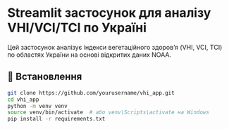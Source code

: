 # Streamlit застосунок для аналізу VHI/VCI/TCI по Україні

Цей застосунок аналізує індекси вегетаційного здоров’я (VHI, VCI, TCI) по областях України на основі відкритих даних NOAA.

## 🔧 Встановлення

```bash
git clone https://github.com/yourusername/vhi_app.git
cd vhi_app
python -m venv venv
source venv/bin/activate  # або venv\Scripts\activate на Windows
pip install -r requirements.txt
